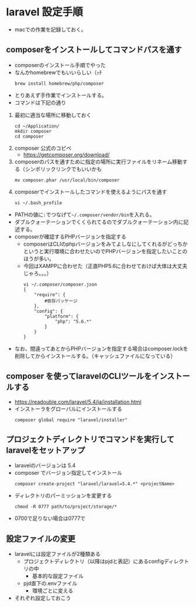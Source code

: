 # laravel 設定手順

* macでの作業を記録しておく。

## composerをインストールしてコマンドパスを通す

* composerのインストール手順でやった
* なんかhomebrewでもいいらしい（ｯﾁ
    ```shell
    brew install homebrew/php/composer
    ```
* とりあえず手作業でインストールする。
* コマンドは下記の通り

1. 最初に適当な場所に移動しておく
    ```shell
    cd ~/Application/
    mkdir composer
    cd composer
    ```
1. composer 公式のコピペ
    * <https://getcomposer.org/download/>
1. composerのパスを通すために指定の場所に実行ファイルをリネーム移動する（シンボリックリンクでもいいかも
    ```shell
    mv composer.phar /usr/local/bin/composer
    ```
1. composerでインストールしたコマンドを使えるようにパスを通す
    ```shell
    vi ~/.bash_profile
    ```
* PATHの値に`:`でつなげて`~/.composer/vendor/bin`を入れる。
* ダブルクォーテーションでくくられてるのでダブルクォーテーション内に記述する。
* composerが確認するPHPバージョンを指定する
  * composerはCLIのphpバージョンをみてよしなにしてくれるがどっちかというと実行環境に合わせたいのでPHPバージョンを指定したいことのほうが多い。
  * 今回はXAMPPに合わせた（正直PHP5.6に合わせておけば大体は大丈夫じゃろ。。。）
    ```shell
    vi ~/.composer/composer.json
    {
        "require": {
            #依存パッケージ
        },
        "config": {
            "platform": {
                "php": "5.6.*"
            }
        }
    }
    ```
* なお、間違ってあとからPHPバージョンを指定する場合はcomposer.lockを削除してからインストールする。（キャッシュファイルになっている）

## composer を使ってlaravelのCLIツールをインストールする

* <https://readouble.com/laravel/5.4/ja/installation.html>
* インストーラをグローバルにインストールする
    ```shell
    composer global require "laravel/installer"
    ```

## プロジェクトディレクトリでコマンドを実行してlaravelをセットアップ

* laravelのバージョンは 5.4
* composer でバージョン指定してインストール
    ```shell
    composer create-project "laravel/laravel=5.4.*" <projectName>
    ```
* ディレクトリのパーミッションを変更する
    ```shell
    chmod -R 0777 path/to/project/storage/*
    ```
* 0700で足りない場合は0777で

## 設定ファイルの変更

* laravelには設定ファイルが2種類ある
  * プロジェクトディレクトリ（以降はpjdと表記）にあるconfigディレクトリの中
    * 基本的な設定ファイル
  * pjd直下の.envファイル
    * 環境ごとに変える
* それぞれ設定しておこう
